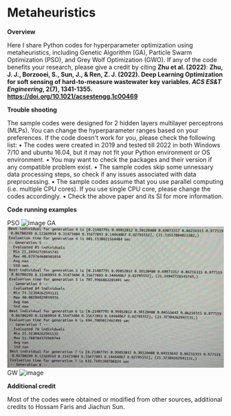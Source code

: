 # Metaheuristics
**Overview**

Here I share Python codes for hyperparameter optimization using metaheuristics, including Genetic Algorithm (GA), Particle Swarm Optimization (PSO), and Grey Wolf Optimization (GWO).
If any of the code benefits your research, please give a credit by citing **Zhu et al. (2022)**:
**Zhu, J. J., Borzooei, S., Sun, J., & Ren, Z. J. (2022). Deep Learning Optimization for soft sensing of hard-to-measure wastewater key variables. *ACS ES&T Engineering*, 2(7), 1341-1355. https://doi.org/10.1021/acsestengg.1c00469**

**Trouble shooting**

The sample codes were designed for 2 hidden layers multilayer perceptrons (MLPs). You can change the hyperparameter ranges based on your preferences.
If the code doesn't work for you, please check the following list:
•	The codes were created in 2019 and tested till 2022 in both Windows 7/10 and ubuntu 16.04, but it may not fit your Python environment or OS environment.
•	You may want to check the packages and their version if any compatible problem exist.
•	The sample codes skip some unnessary data processing steps, so check if any issues associated with data preprocessing.
•	The sample codes assume that you use parallel computing (i.e. multiple CPU cores). If you use single CPU core, please change the codes accordingly.
•	Check the above paper and its SI for more information.

**Code running examples**

PSO
![image](https://github.com/starfriend10/Metaheuristics/assets/30630110/4a7362a6-7ecf-43f2-b0fd-fbc554bb2d21)
GA
![image](https://github.com/starfriend10/Metaheuristics/blob/main/Screenshot_GA.jpg)
GW
![image](https://github.com/starfriend10/Metaheuristics/assets/30630110/4a7362a6-7ecf-43f2-b0fd-fbc554bb2d21)

**Additional credit**

Most of the codes were obtained or modified from other sources, additional credits to Hossam Faris and Jiachun Sun.


